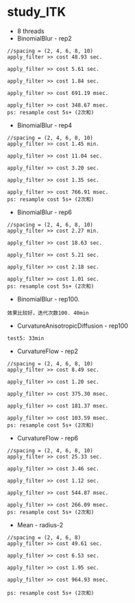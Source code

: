 # study_ITK
- 8 threads
- BinomialBlur - rep2
```
//spacing = (2, 4, 6, 8, 10)
apply_filter >> cost 48.93 sec.

apply_filter >> cost 5.61 sec.

apply_filter >> cost 1.84 sec.

apply_filter >> cost 691.19 msec.

apply_filter >> cost 348.67 msec.
ps: resample cost 5s+ (2次和)

```
- BinomialBlur - rep4
```
//spacing = (2, 4, 6, 8, 10)
apply_filter >> cost 1.45 min.

apply_filter >> cost 11.04 sec.

apply_filter >> cost 3.20 sec.

apply_filter >> cost 1.35 sec.

apply_filter >> cost 766.91 msec.
ps: resample cost 5s+ (2次和)

```
- BinomialBlur - rep6
```
//spacing = (2, 4, 6, 8, 10)
apply_filter >> cost 2.27 min.

apply_filter >> cost 18.63 sec.

apply_filter >> cost 5.21 sec.

apply_filter >> cost 2.18 sec.

apply_filter >> cost 1.01 sec.
ps: resample cost 5s+ (2次和)
```
- BinomialBlur - rep100.  
```
效果比较好，迭代次数100. 40min
```

- CurvatureAnisotropicDiffusion - rep100
```
test5: 33min
```


- CurvatureFlow - rep2
```
//spacing = (2, 4, 6, 8, 10)
apply_filter >> cost 8.49 sec.

apply_filter >> cost 1.20 sec.

apply_filter >> cost 375.30 msec.

apply_filter >> cost 181.37 msec.

apply_filter >> cost 103.59 msec.
ps: resample cost 5s+ (2次和)
```

- CurvatureFlow - rep6
```
//spacing = (2, 4, 6, 8, 10)
apply_filter >> cost 25.33 sec.

apply_filter >> cost 3.46 sec.

apply_filter >> cost 1.12 sec.

apply_filter >> cost 544.87 msec.

apply_filter >> cost 266.09 msec.
ps: resample cost 5s+ (2次和)
```
- Mean - radius-2
```
//spacing = (2, 4, 6, 8)
apply_filter >> cost 49.61 sec.

apply_filter >> cost 6.53 sec.

apply_filter >> cost 1.95 sec.

apply_filter >> cost 964.93 msec.

ps: resample cost 5s+ (2次和)
```







